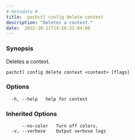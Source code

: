 ```yaml
---
# metadata # 
title:  pachctl config delete context
description: "Deletes a context."
date:  2022-10-11T14:56:32-04:00
---
```


### Synopsis

Deletes a context.

```
pachctl config delete context <context> [flags]
```

### Options

```
  -h, --help   help for context
```

### Inherited Options

```
      --no-color   Turn off colors.
  -v, --verbose    Output verbose logs
```

